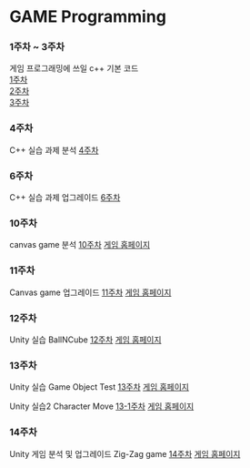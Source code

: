 # GAME Programming

### 1주차 ~ 3주차
게임 프로그래밍에 쓰일 c++ 기본 코드  
[1주차](https://github.com/Kimra0467/game/tree/main/week1)  
[2주차](https://github.com/Kimra0467/game/tree/main/week2)  
[3주차](https://github.com/Kimra0467/game/tree/main/week3)  

### 4주차
C++ 실습 과제 분석
[4주차](https://github.com/Kimra0467/game/tree/main/week4/report)

### 6주차
C++ 실습 과제 업그레이드
[6주차](https://github.com/Kimra0467/game/tree/main/week6/report)

### 10주차
canvas game 분석
[10주차](https://github.com/Kimra0467/game/tree/main/week11/report)
[게임 홈페이지](https://kimra0467.github.io/game/week11/report/canvas_game.html)

### 11주차
Canvas game 업그레이드
[11주차](https://github.com/Kimra0467/game/tree/main/week12/report)
[게임 홈페이지](https://kimra0467.github.io/game/week12/report/canvas_game_upgrade.html)

### 12주차
Unity 실습
BallNCube
[12주차](https://kimra0467.github.io/game/week13)
[게임 홈페이지](https://kimra0467.github.io/game/week13/index.html)

### 13주차
Unity 실습
Game Object Test
[13주차](https://kimra0467.github.io/game/week14)
[게임 홈페이지](https://kimra0467.github.io/game/week14/index.html)

Unity 실습2
Character Move
[13-1주차](https://kimra0467.github.io/game/week14-1)
[게임 홈페이지](https://kimra0467.github.io/game/week14-1/index.html)

### 14주차
Unity 게임 분석 및 업그레이드
Zig-Zag game 
[14주차](https://kimra0467.github.io/game/week15)
[게임 홈페이지](https://kimra0467.github.io/game/week15/new/index.html)

